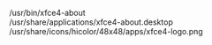 /usr/bin/xfce4-about  
/usr/share/applications/xfce4-about.desktop  
/usr/share/icons/hicolor/48x48/apps/xfce4-logo.png  
